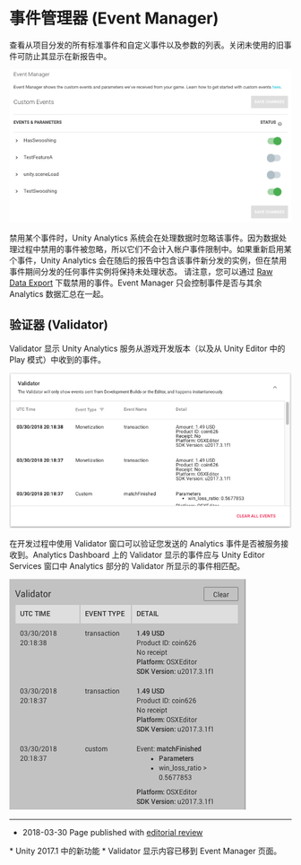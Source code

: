 # 事件管理器 (Event Manager)
查看从项目分发的所有标准事件和自定义事件以及参数的列表。关闭未使用的旧事件可防止其显示在新报告中。


![Event Manager 页面中显示两个已禁用事件](../uploads/Main/UnityAnalyticsDashboardEventManager1.png)


禁用某个事件时，Unity Analytics 系统会在处理数据时忽略该事件。因为数据处理过程中禁用的事件被忽略，所以它们不会计入帐户事件限制中。如果重新启用某个事件，Unity Analytics 会在随后的报告中包含该事件新分发的实例，但在禁用事件期间分发的任何事件实例将保持未处理状态。
请注意，您可以通过 [Raw Data Export](UnityAnalyticsRawDataExport.html) 下载禁用的事件。Event Manager 只会控制事件是否与其余 Analytics 数据汇总在一起。

## 验证器 (Validator)

Validator 显示 Unity Analytics 服务从游戏开发版本（以及从 Unity Editor 中的 Play 模式）中收到的事件。

![Event Validator](../uploads/Main/UnityAnalyticsValidator.png)

在开发过程中使用 Validator 窗口可以验证您发送的 Analytics 事件是否被服务接收到。Analytics Dashboard 上的 Validator 显示的事件应与 Unity Editor Services 窗口中 Analytics 部分的 Validator 所显示的事件相匹配。

![Editor 中的 Validator](../uploads/Main/UnityAnalyticsValidatorEditor.png)

---
* <span class="page-edit">2018-03-30  Page published with [editorial review](DocumentationEditorialReview.html)
</span>
* <span class="page-history">Unity 2017.1 中的新功能</span>
* <span class="page-history">Validator 显示内容已移到 Event Manager 页面。</span>
